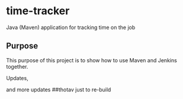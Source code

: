 # time-tracker
Java (Maven) application for tracking time on the job

## Purpose

This purpose of this project is to show how to use Maven and Jenkins together.

Updates, 

and more updates
##thotav
just to re-build
